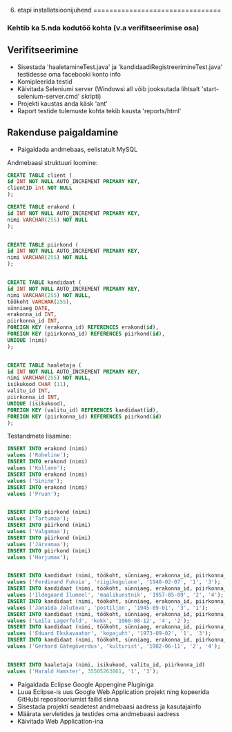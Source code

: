 6. etapi installatsioonijuhend
================================

### Kehtib ka 5.nda kodutöö kohta (v.a verifitseerimise osa)


## Verifitseerimine

* Sisestada 'haaletamineTest.java' ja 'kandidaadiRegistreerimineTest.java' testidesse oma facebooki konto info
* Komipleerida testid
* Käivitada Seleniumi server (Windowsi all võib jooksutada lihtsalt 'start-selenium-server.cmd' skripti)
* Projekti kaustas anda käsk 'ant'
* Raport testide tulemuste kohta tekib kausta 'reports/html'


## Rakenduse paigaldamine

* Paigaldada andmebaas, eelistatult MySQL

Andmebaasi struktuuri loomine: 

```SQL
CREATE TABLE client (
id INT NOT NULL AUTO_INCREMENT PRIMARY KEY, 
clientID int NOT NULL
);

CREATE TABLE erakond (
id INT NOT NULL AUTO_INCREMENT PRIMARY KEY,
nimi VARCHAR(255) NOT NULL
);


CREATE TABLE piirkond (
id INT NOT NULL AUTO_INCREMENT PRIMARY KEY,
nimi VARCHAR(255) NOT NULL
);


CREATE TABLE kandidaat (
id INT NOT NULL AUTO_INCREMENT PRIMARY KEY,
nimi VARCHAR(255) NOT NULL,
töökoht VARCHAR(255),
sünniaeg DATE,
erakonna_id INT,
piirkonna_id INT,
FOREIGN KEY (erakonna_id) REFERENCES erakond(id),
FOREIGN KEY (piirkonna_id) REFERENCES piirkond(id),
UNIQUE (nimi)
);


CREATE TABLE haaletaja (
id INT NOT NULL AUTO_INCREMENT PRIMARY KEY,
nimi VARCHAR(255) NOT NULL,
isikukood CHAR (11),
valitu_id INT,
piirkonna_id INT,
UNIQUE (isikukood),
FOREIGN KEY (valitu_id) REFERENCES kandidaat(id),
FOREIGN KEY (piirkonna_id) REFERENCES piirkond(id)
);
```



Testandmete lisamine:

```SQL
INSERT INTO erakond (nimi)
values ('Roheline');
INSERT INTO erakond (nimi)
values ('Kollane');
INSERT INTO erakond (nimi)
values ('Sinine');
INSERT INTO erakond (nimi)
values ('Pruun');


INSERT INTO piirkond (nimi)
values ('Tartumaa');
INSERT INTO piirkond (nimi)
values ('Valgamaa');
INSERT INTO piirkond (nimi)
values ('Järvamaa');
INSERT INTO piirkond (nimi)
values ('Harjumaa');


INSERT INTO kandidaat (nimi, töökoht, sünniaeg, erakonna_id, piirkonna_id)
values ('Ferdinand Fuksia', 'riigikogulane', '1948-02-07', '1', '3');
INSERT INTO kandidaat (nimi, töökoht, sünniaeg, erakonna_id, piirkonna_id)
values ('Ildegaard Ilumeel', 'maalikunstnik', '1957-05-09', '2', '4');
INSERT INTO kandidaat (nimi, töökoht, sünniaeg, erakonna_id, piirkonna_id)
values ('Janaida Jalutova', 'postiljon', '1945-09-01', '3', '1');
INSERT INTO kandidaat (nimi, töökoht, sünniaeg, erakonna_id, piirkonna_id)
values ('Leila Lagerfeld', 'kokk', '1960-08-12', '4', '2');
INSERT INTO kandidaat (nimi, töökoht, sünniaeg, erakonna_id, piirkonna_id)
values ('Eduard Ekskavaator', 'kopajuht', '1973-09-02', '1', '3');
INSERT INTO kandidaat (nimi, töökoht, sünniaeg, erakonna_id, piirkonna_id)
values ('Gerhard Gätegõverdus', 'kulturist', '1982-06-11', '2', '4');


INSERT INTO haaletaja (nimi, isikukood, valitu_id, piirkonna_id)
values ('Harald Hamster', 35505263861, '1', '3');
```


* Paigaldada Eclipse Google Appengine Pluginiga
* Luua Eclipse-is uus Google Web Application projekt ning kopeerida GitHubi repositooriumist failid sinna
* Sisestada projekti seadetest andmebaasi aadress ja kasutajainfo
* Määrata servletides ja testides oma andmebaasi aadress 
* Käivitada Web Application-ina

